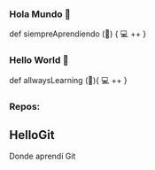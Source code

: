### Hola Mundo 👋

def siempreAprendiendo (🤔) {
  💻 ++
}

### Hello World 👋

def allwaysLearning (🤔){
  💻 ++
}

### Repos:
## HelloGit
Donde aprendí Git

<!--
**rescolanof/rescolanof** is a ✨ _special_ ✨ repository because its `README.md` (this file) appears on your GitHub profile.

Here are some ideas to get you started:

- 🔭 I’m currently working on ...
- 🌱 I’m currently learning ...
- 👯 I’m looking to collaborate on ...
- 🤔 I’m looking for help with ...
- 💬 Ask me about ...
- 📫 How to reach me: ...
- 😄 Pronouns: ...
- ⚡ Fun fact: ...
-->
